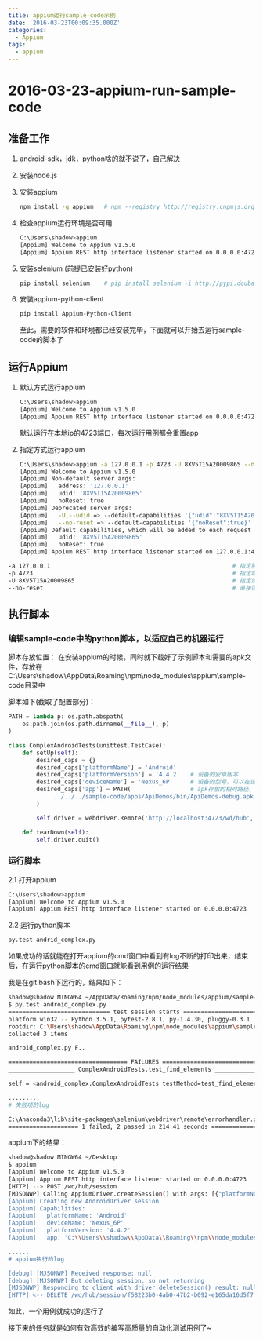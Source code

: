 ```yaml
---
title: appium运行sample-code示例
date: '2016-03-23T00:09:35.000Z'
categories:
  - Appium
tags:
  - appium
---
```


# 2016-03-23-appium-run-sample-code

## 准备工作

1. android-sdk，jdk，python啥的就不说了，自己解决
2. 安装node.js
3. 安装appium

   ```bash
   npm install -g appium   # npm --registry http://registry.cnpmjs.org install -g appium (推荐这种,npm的国内镜像)
   ```

4. 检查appium运行环境是否可用

   ```bash
   C:\Users\shadow>appium
   [Appium] Welcome to Appium v1.5.0
   [Appium] Appium REST http interface listener started on 0.0.0.0:4723
   ```

5. 安装selenium \(前提已安装好python\)

   ```bash
   pip install selenium    # pip install selenium -i http://pypi.douban.com/simple （使用国内地址）
   ```

6. 安装appium-python-client

   ```bash
   pip install Appium-Python-Client
   ```

   至此，需要的软件和环境都已经安装完毕，下面就可以开始去运行sample-code的脚本了

## 运行Appium

1. 默认方式运行appium

   ```bash
   C:\Users\shadow>appium
   [Appium] Welcome to Appium v1.5.0
   [Appium] Appium REST http interface listener started on 0.0.0.0:4723
   ```

   默认运行在本地ip的4723端口，每次运行用例都会重置app

2. 指定方式运行appium

   ```bash
   C:\Users\shadow>appium -a 127.0.0.1 -p 4723 -U 8XV5T15A20009865 --no-reset
   [Appium] Welcome to Appium v1.5.0
   [Appium] Non-default server args:
   [Appium]   address: '127.0.0.1'
   [Appium]   udid: '8XV5T15A20009865'
   [Appium]   noReset: true
   [Appium] Deprecated server args:
   [Appium]   -U,--udid => --default-capabilities '{"udid":"8XV5T15A20009865"}'
   [Appium]   --no-reset => --default-capabilities '{"noReset":true}'
   [Appium] Default capabilities, which will be added to each request unless overridden by desired capabilities:
   [Appium]   udid: '8XV5T15A20009865'
   [Appium]   noReset: true
   [Appium] Appium REST http interface listener started on 127.0.0.1:4723
   ```

```bash
-a 127.0.0.1                                                    # 指定服务器
-p 4723                                                         # 指定端口
-U 8XV5T15A20009865                                             # 指定设备，U指设备的udid
--no-reset                                                      # 直接运行app，而不重置app
```

## 执行脚本

### 编辑sample-code中的python脚本，以适应自己的机器运行

脚本存放位置： 在安装appium的时候，同时就下载好了示例脚本和需要的apk文件，存放在C:\Users\shadow\AppData\Roaming\npm\node\_modules\appium\sample-code目录中

脚本如下\(截取了配置部分\)：

```python
PATH = lambda p: os.path.abspath(
    os.path.join(os.path.dirname(__file__), p)
)

class ComplexAndroidTests(unittest.TestCase):
    def setUp(self):
        desired_caps = {}
        desired_caps['platformName'] = 'Android'
        desired_caps['platformVersion'] = '4.4.2'   # 设备的安卓版本
        desired_caps['deviceName'] = 'Nexus_6P'     # 设备的型号，可以在设置-关于里查看
        desired_caps['app'] = PATH(                 # apk存放的相对路径，也可使用绝对路径
            '../../../sample-code/apps/ApiDemos/bin/ApiDemos-debug.apk'
        )

        self.driver = webdriver.Remote('http://localhost:4723/wd/hub', desired_caps)

    def tearDown(self):
        self.driver.quit()
```

### 运行脚本

2.1 打开appium

```bash
C:\Users\shadow>appium
[Appium] Welcome to Appium v1.5.0
[Appium] Appium REST http interface listener started on 0.0.0.0:4723
```

2.2 运行python脚本

```bash
py.test andrid_complex.py
```

如果成功的话就能在打开appium的cmd窗口中看到有log不断的打印出来，结束后，在运行python脚本的cmd窗口就能看到用例的运行结果

我是在git bash下运行的，结果如下：

```bash
shadow@shadow MINGW64 ~/AppData/Roaming/npm/node_modules/appium/sample-code/examples/python
$ py.test android_complex.py
============================= test session starts =============================
platform win32 -- Python 3.5.1, pytest-2.8.1, py-1.4.30, pluggy-0.3.1
rootdir: C:\Users\shadow\AppData\Roaming\npm\node_modules\appium\sample-code\examples\python, inifile:
collected 3 items

android_complex.py F..

================================== FAILURES ===================================
___________________ ComplexAndroidTests.test_find_elements ____________________

self = <android_complex.ComplexAndroidTests testMethod=test_find_elements>

.........
# 失败项的log

C:\Anaconda3\lib\site-packages\selenium\webdriver\remote\errorhandler.py:194: WebDriverException
==================== 1 failed, 2 passed in 214.41 seconds =====================
```

appium下的结果：

```bash
shadow@shadow MINGW64 ~/Desktop
$ appium
[Appium] Welcome to Appium v1.5.0
[Appium] Appium REST http interface listener started on 0.0.0.0:4723
[HTTP] --> POST /wd/hub/session
[MJSONWP] Calling AppiumDriver.createSession() with args: [{"platformName":"Android","deviceName":"Nexus_6P","platformVersion":"4.4.2","app":"C:\\Users\\shadow\\AppData\\Roaming\\npm\\node_modules\\appium\...
[Appium] Creating new AndroidDriver session
[Appium] Capabilities:
[Appium]   platformName: 'Android'
[Appium]   deviceName: 'Nexus_6P'
[Appium]   platformVersion: '4.4.2'
[Appium]   app: 'C:\\Users\\shadow\\AppData\\Roaming\\npm\\node_modules\\appium\\sample-code\\apps\\ApiDemos\\bin\\ApiDemos-debug.apk'

......
# appium执行的log

[debug] [MJSONWP] Received response: null
[debug] [MJSONWP] But deleting session, so not returning
[MJSONWP] Responding to client with driver.deleteSession() result: null
[HTTP] <-- DELETE /wd/hub/session/f58223b0-4ab0-47b2-b092-e165da16d5f7 200 1943 ms - 76
```

如此，一个用例就成功的运行了

接下来的任务就是如何有效高效的编写高质量的自动化测试用例了~

